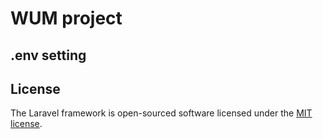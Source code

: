 # WUM project

## .env setting

## License

The Laravel framework is open-sourced software licensed under the [MIT license](http://opensource.org/licenses/MIT).
